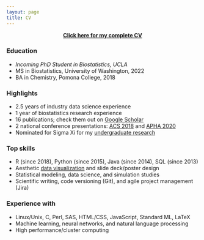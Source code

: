 ```yaml
---
layout: page
title: CV
---
```


<a href="/assets/files/cv.pdf"><center><b>Click here for my complete CV</b></center></a>

### Education

- *Incoming PhD Student in Biostatistics, UCLA*
- MS in Biostatistics, University of Washington, 2022
- BA in Chemistry, Pomona College, 2018

### Highlights

- 2.5 years of industry data science experience
- 1 year of biostatistics research experience
- 16 publications; check them out on [Google Scholar](https://scholar.google.com/citations?user=3f84J30AAAAJ&hl=en&authuser=1)
- 2 national conference presentations: [ACS 2018](https://www.morressier.com/o/event/5fc63fa103137aa5257ba0c8/article/5fc640832d78d1fec4648e03) and [APHA 2020](https://apha.confex.com/apha/2020/meetingapp.cgi/Paper/482250)
- Nominated for Sigma Xi for my [undergraduate research](https://zichen-liu.github.io/thesis/)

### Top skills

- R (since 2018), Python (since 2015), Java (since 2014), SQL (since 2013)
- Aesthetic [data visualization](https://zichen-liu.github.io/viz/) and slide deck/poster design
- Statistical modeling, data science, and simulation studies
- Scientific writing, code versioning (Git), and agile project management (Jira)

### Experience with

- Linux/Unix, C, Perl, SAS, HTML/CSS, JavaScript, Standard ML, LaTeX
- Machine learning, neural networks, and natural language processing
- High performance/cluster computing

